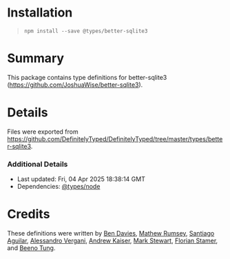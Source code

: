 # Installation
> `npm install --save @types/better-sqlite3`

# Summary
This package contains type definitions for better-sqlite3 (https://github.com/JoshuaWise/better-sqlite3).

# Details
Files were exported from https://github.com/DefinitelyTyped/DefinitelyTyped/tree/master/types/better-sqlite3.

### Additional Details
 * Last updated: Fri, 04 Apr 2025 18:38:14 GMT
 * Dependencies: [@types/node](https://npmjs.com/package/@types/node)

# Credits
These definitions were written by [Ben Davies](https://github.com/Morfent), [Mathew Rumsey](https://github.com/matrumz), [Santiago Aguilar](https://github.com/sant123), [Alessandro Vergani](https://github.com/loghorn), [Andrew Kaiser](https://github.com/andykais), [Mark Stewart](https://github.com/mrkstwrt), [Florian Stamer](https://github.com/stamerf), and [Beeno Tung](https://github.com/beenotung).
